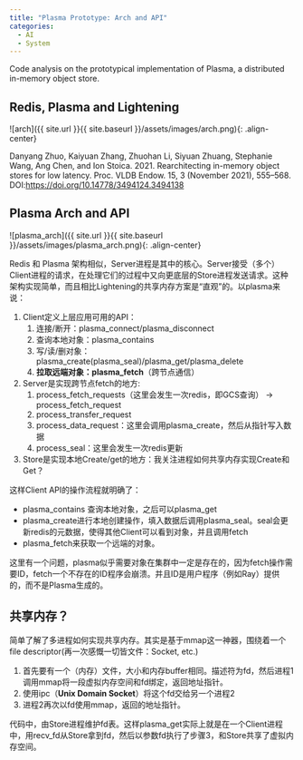 ```yaml
---
title: "Plasma Prototype: Arch and API"
categories:
  - AI
  - System
---
```


Code analysis on the prototypical implementation of Plasma, a distributed in-memory object store.

## Redis, Plasma and Lightening

![arch]({{ site.url }}{{ site.baseurl }}/assets/images/arch.png){: .align-center}

Danyang Zhuo, Kaiyuan Zhang, Zhuohan Li, Siyuan Zhuang, Stephanie Wang, Ang Chen, and Ion Stoica. 2021. Rearchitecting in-memory object stores for low latency. Proc. VLDB Endow. 15, 3 (November 2021), 555–568. DOI:https://doi.org/10.14778/3494124.3494138

## Plasma Arch and API

![plasma_arch]({{ site.url }}{{ site.baseurl }}/assets/images/plasma_arch.png){: .align-center}

Redis 和 Plasma 架构相似，Server进程是其中的核心。Server接受（多个）Client进程的请求，在处理它们的过程中又向更底层的Store进程发送请求。这种架构实现简单，而且相比Lightening的共享内存方案是“直观”的。以plasma来说：

1. Client定义上层应用可用的API：
   1. 连接/断开：plasma_connect/plasma_disconnect
   2. 查询本地对象：plasma_contains
   3. 写/读/删对象：plasma_create(plasma_seal)/plasma_get/plasma_delete
   4. **拉取远端对象：plasma_fetch**（跨节点通信）
2. Server是实现跨节点fetch的地方:
   1. process_fetch_requests（这里会发生一次redis，即GCS查询） -> process_fetch_request 
   2. process_transfer_request
   3. process_data_request：这里会调用plasma_create，然后从指针写入数据
   4. process_seal：这里会发生一次redis更新
3. Store是实现本地Create/get的地方：我关注进程如何共享内存实现Create和Get？

这样Client API的操作流程就明确了：

* plasma_contains 查询本地对象，之后可以plasma_get
* plasma_create进行本地创建操作，填入数据后调用plasma_seal。seal会更新redis的元数据，使得其他Client可以看到对象，并且调用fetch
* plasma_fetch来获取一个远端的对象。

这里有一个问题，plasma似乎需要对象在集群中一定是存在的，因为fetch操作需要ID，fetch一个不存在的ID程序会崩溃。并且ID是用户程序（例如Ray）提供的，而不是Plasma生成的。

## 共享内存？

简单了解了多进程如何实现共享内存。其实是基于mmap这一神器，围绕着一个file descriptor(再一次感慨一切皆文件：Socket, etc.)

1. 首先要有一个（内存）文件，大小和内存buffer相同。描述符为fd，然后进程1调用mmap将一段虚拟内存空间和fd绑定，返回地址指针。
2. 使用ipc（**Unix Domain Socket**）将这个fd交给另一个进程2
3. 进程2再次以fd使用mmap，返回的地址指针。

代码中，由Store进程维护fd表。这样plasma_get实际上就是在一个Client进程中，用recv_fd从Store拿到fd，然后以参数fd执行了步骤3，和Store共享了虚拟内存空间。
